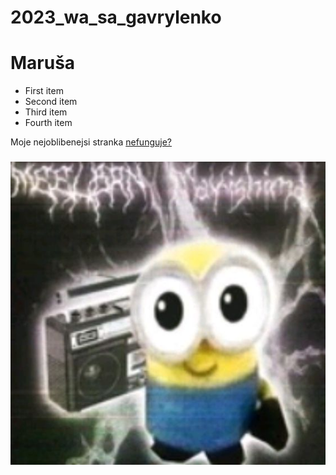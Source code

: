 # 2023_wa_sa_gavrylenko
# Maruša 

- First item
- Second item
- Third item
- Fourth item

Moje nejoblibenejsi stranka [nefunguje?](https://gyarab.ddns.net/)

### [![ja](mimon.jpg "Mimon")](https://i.pinimg.com/564x/9d/b1/bb/9db1bb2048696723d8baacfc29303c9e.jpg)
